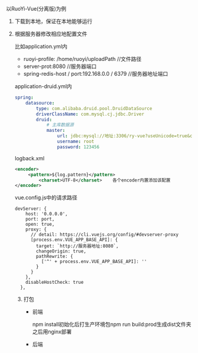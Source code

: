 以RuoYi-Vue(分离版)为例

1. 下载到本地，保证在本地能够运行

2. 根据服务器修改相应地配置文件

   比如application.yml内

   - ruoyi-profile: /home/ruoyi/uploadPath  //文件路径
   - server-prot:8080       //服务器端口
   - spring-redis-host / port:192.168.0.0  /  6379  //服务器地址端口

   application-druid.yml内

   ```yml
   spring:
       datasource:
           type: com.alibaba.druid.pool.DruidDataSource
           driverClassName: com.mysql.cj.jdbc.Driver
           druid:
               # 主库数据源
               master:
                   url: jdbc:mysql://地址:3306/ry-vue?useUnicode=true&characterEncoding=utf8&zeroDateTimeBehavior=convertToNull&useSSL=true&serverTimezone=GMT%2B8
                   username: root
                   password: 123456
   ```

   logback.xml

   ```xml
   <encoder>
   		<pattern>${log.pattern}</pattern>
            <charset>UTF-8</charset>    各个encoder内置添加该配置
   </encoder>
   ```

   vue.config.js中的请求路径

   ```
   devServer: {
       host: '0.0.0.0',
       port: port,
       open: true,
       proxy: {
         // detail: https://cli.vuejs.org/config/#devserver-proxy
         [process.env.VUE_APP_BASE_API]: {
           target: `http://服务器地址:8080`,
           changeOrigin: true,
           pathRewrite: {
             ['^' + process.env.VUE_APP_BASE_API]: ''
           }
         }
       },
       disableHostCheck: true
     },
   ```

   3. 打包

      - 前端

        npm install初始化后打生产环境包npm run build:prod生成dist文件夹之后用nginx部署

      - 后端

  
